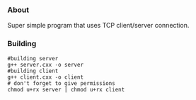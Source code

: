 ### About
Super simple program that uses TCP client/server connection.
### Building
```shell
#building server
g++ server.cxx -o server
#building client
g++ client.cxx -o client
# don't forget to give permissions
chmod u+rx server | chmod u+rx client
```
